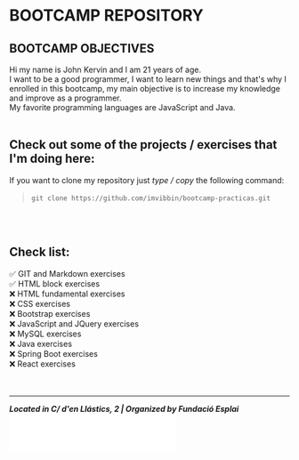 # BOOTCAMP REPOSITORY
## BOOTCAMP OBJECTIVES
Hi my name is John Kervin and I am 21 years of age.  
I want to be a good programmer, I want to learn new things and that's why I enrolled in this bootcamp, my main objective is to increase my knowledge and improve as a programmer.  
My favorite programming languages are JavaScript and Java.
<br>
<br>

## Check out some of the projects / exercises that I'm doing here:

If you want to clone my repository just *type / copy* the following command:  

>`git clone https://github.com/imvibbin/bootcamp-practicas.git`

<br>
<br>

## Check list:
:white_check_mark: GIT and Markdown exercises  
:white_check_mark: HTML block exercises  
:x: HTML fundamental exercises  
:x: CSS exercises  
:x: Bootstrap exercises  
:x: JavaScript and JQuery exercises  
:x: MySQL exercises  
:x: Java exercises  
:x: Spring Boot exercises  
:x: React exercises  
<br>
<br>

***
***Located in C/ d'en Llástics, 2 | Organized by Fundació Esplai***
<br>
<img src="./EJERCICIOS-HTML/images/esplailogo.png" alt="Esplai Logo" width="300px">
